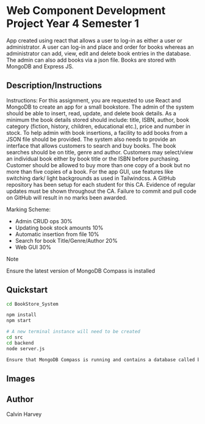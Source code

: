 # Web Component Development Project Year 4 Semester 1 

App created using react that allows a user to log-in as either a user or administrator. A user can log-in and place and order for books whereas an administrator can add, view, edit and delete book entries in the database. The admin can also add books via a json file.
Books are stored with MongoDB and Express JS.

## Description/Instructions

Instructions:
For this assignment, you are requested to use React and MongoDB to create an app for a small bookstore. The admin of the system should be able to insert, read, update, and delete book details. As a minimum the book details stored should include: title, ISBN, author, book category (fiction, history, children, educational etc.), price and number in stock.
To help admin with book insertions, a facility to add books from a JSON file should be provided.
The system also needs to provide an interface that allows customers to search and buy books. The book searches should be on title, genre and author. Customers may select/view an individual book either by book title or the ISBN before purchasing. Customer should be allowed to buy more than one copy of a book but no more than five copies of a book.
For the app GUI, use features like switching dark/ light backgrounds as used in Tailwindcss.
A GitHub repository has been setup for each student for this CA. Evidence of regular updates must be shown throughout the CA. Failure to commit and pull code on GitHub will result in no marks been awarded.

Marking Scheme:

- Admin CRUD ops 30%
- Updating book stock amounts 10%
- Automatic insertion from file 10%
- Search for book Title/Genre/Author 20%
- Web GUI 30%

> [!NOTE]
> Ensure the latest version of MongoDB Compass is installed

## Quickstart
```bash
cd BookStore_System

npm install
npm start

# A new terminal instance will need to be created
cd src
cd backend
node server.js

Ensure that MongoDB Compass is running and contains a database called bookstore and a collection called books
```

## Images

## Author
Calvin Harvey
